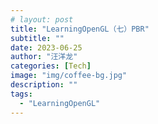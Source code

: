 ```yaml
---
# layout: post
title: "LearningOpenGL（七）PBR"
subtitle: ""
date: 2023-06-25
author: "汪洋龙"
categories: [Tech]
image: "img/coffee-bg.jpg"
description: ""
tags:
  - "LearningOpenGL"
---
```

